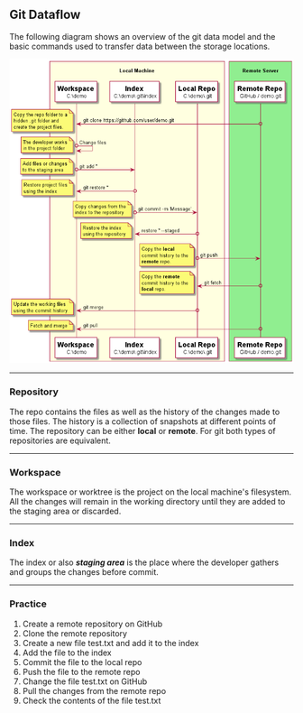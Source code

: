 ## Git Dataflow
The following diagram shows an overview of the git data model and the 
basic commands used to transfer data between the storage locations.

![Git Dataflow](../Assets/images/git-dataflow-diagram.png)

-------------------------------------------------------------------------------
### Repository
The repo contains the files as well as the history of the changes made to those 
files. The history is a collection of snapshots at different points of time.
The repository can be either **local** or **remote**. For git both types of 
repositories are equivalent.

-------------------------------------------------------------------------------
### Workspace
The workspace or worktree is the project on the local machine's filesystem. 
All the changes will remain in the working directory until they are 
added to the staging area or discarded.

-------------------------------------------------------------------------------
### Index
The index or also ***staging area*** is the place where the developer gathers and 
groups the changes before commit.

-------------------------------------------------------------------------------
### Practice
1. Create a remote repository on GitHub
2. Clone the remote repository
3. Create a new file test.txt and add it to the index
4. Add the file to the index
5. Commit the file to the local repo
6. Push the file to the remote repo
7. Change the file test.txt on GitHub
8. Pull the changes from the remote repo
9. Check the contents of the file test.txt
